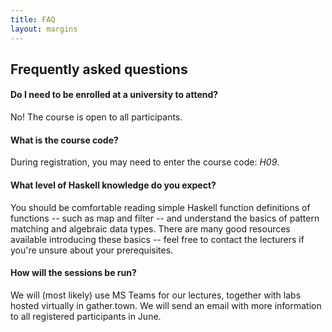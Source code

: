 ```yaml
---
title: FAQ
layout: margins
---
```


## Frequently asked questions

#### Do I need to be enrolled at a university to attend?

No! The course is open to all participants. 

#### What is the course code?

During registration, you may need to enter the course code: *H09*.

#### What level of Haskell knowledge do you expect?

You should be comfortable reading simple Haskell function definitions
of functions -- such as map and filter -- and understand the basics of
pattern matching and algebraic data types. There are many good
resources available introducing these basics -- feel free to contact
the lecturers if you're unsure about your prerequisites.

#### How will the sessions be run?

We will (most likely) use MS Teams for our lectures, together with
labs hosted virtually in gather.town. We will send an email with more
information to all registered participants in June.
